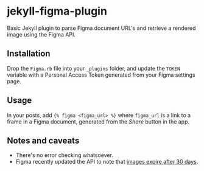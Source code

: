 # jekyll-figma-plugin
Basic Jekyll plugin to parse Figma document URL's and retrieve a rendered image using the Figma API.

## Installation

Drop the `Figma.rb` file into your `_plugins` folder, and update the `TOKEN` variable with a Personal Access Token generated from your Figma settings page.

## Usage

In your posts, add `{% figma <figma_url> %}` where `figma_url` is a link to a frame in a Figma document, generated from the *Share* button in the app.

## Notes and caveats

* There's no error checking whatsoever.
* Figma recently updated the API to note that [images expire after 30 days](https://www.figma.com/developers/docs#images-endpoint).

